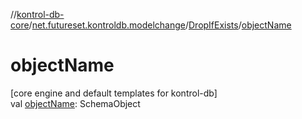 //[kontrol-db-core](../../../index.md)/[net.futureset.kontroldb.modelchange](../index.md)/[DropIfExists](index.md)/[objectName](object-name.md)

# objectName

[core engine and default templates for kontrol-db]\
val [objectName](object-name.md): SchemaObject
